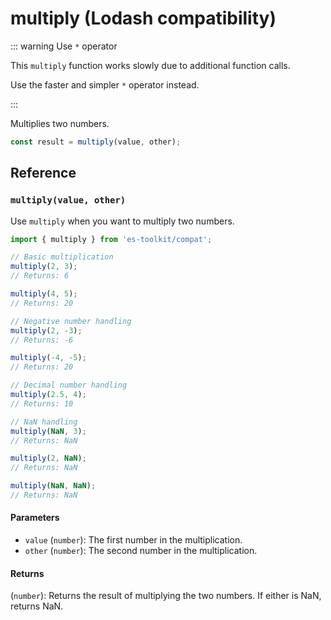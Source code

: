 # multiply (Lodash compatibility)

::: warning Use `*` operator

This `multiply` function works slowly due to additional function calls.

Use the faster and simpler `*` operator instead.

:::

Multiplies two numbers.

```typescript
const result = multiply(value, other);
```

## Reference

### `multiply(value, other)`

Use `multiply` when you want to multiply two numbers.

```typescript
import { multiply } from 'es-toolkit/compat';

// Basic multiplication
multiply(2, 3);
// Returns: 6

multiply(4, 5);
// Returns: 20

// Negative number handling
multiply(2, -3);
// Returns: -6

multiply(-4, -5);
// Returns: 20

// Decimal number handling
multiply(2.5, 4);
// Returns: 10

// NaN handling
multiply(NaN, 3);
// Returns: NaN

multiply(2, NaN);
// Returns: NaN

multiply(NaN, NaN);
// Returns: NaN
```

#### Parameters

- `value` (`number`): The first number in the multiplication.
- `other` (`number`): The second number in the multiplication.

#### Returns

(`number`): Returns the result of multiplying the two numbers. If either is NaN, returns NaN.
